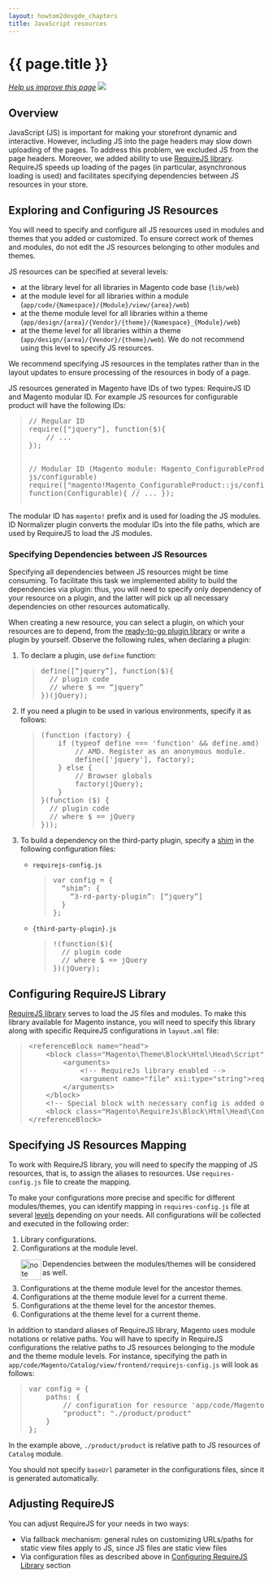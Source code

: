 ```yaml
---
layout: howtom2devgde_chapters
title: JavaScript resources
---
```

 

<h1 id="m2devgde-js-resources">{{ page.title }}</h1>

<p><a href="{{ site.githuburl }}m2devgde/behavior/js-resources.md" target="_blank"><em>Help us improve this page</em></a>&nbsp;<img src="{{ site.baseurl }}common/images/newWindow.gif"/></p>


<h2 id="m2devgde-js-resources-intro">Overview</h2>

JavaScript (JS) is important for making your storefront dynamic and interactive. However, including JS into the page headers may slow down uploading of the pages. To address this problem, we excluded JS from the page headers. Moreover, we added ability to use <a href="http://requirejs.org" target="_blank">RequireJS library</a>. RequireJS speeds up loading of the pages (in particular, asynchronous loading is used) and facilitates specifying dependencies between JS resources in your store.

<h2 id="m2devgde-js-resources-configuring">Exploring and Configuring JS Resources</h2>

You will need to specify and configure all JS resources used in modules and themes that you added or customized. To ensure correct work of themes and modules, do not edit the JS resources belonging to other modules and themes.

JS resources can be specified at several levels:

*	at the library level for all libraries in Magento code base (`lib/web`)
*	at the module level for all libraries within a module (`app/code/{Namespace}/{Module}/view/{area}/web`)
*	at the theme module level for all libraries within a theme (`app/design/{area}/{Vendor}/{theme}/{Namespace}_{Module}/web`)
*	at the theme level for all libraries within a theme  (`app/design/{area}/{Vendor}/{theme}/web`). We do not recommend using this level to specify JS resources.

We recommend specifying JS resources in the templates rather than in the layout updates to ensure processing of the resources in body of a page.

JS resources generated in Magento have IDs of two types:  RequireJS ID and Magento modular ID. For example JS resources for configurable product will have the following IDs:

<blockquote><pre>// Regular ID
require(["jquery"], function($){
    // ...
});
 
// Modular ID (Magento module: Magento_ConfigurableProduct, resource: js/configurable)
require(["magento!Magento_ConfigurableProduct::js/configurable"], function(Configurable){
    // ...
});
</pre></blockquote>

The modular ID has `magento!` prefix and is used for loading the JS modules. ID Normalizer plugin converts the modular IDs into the file paths, which are used by RequireJS to load the JS modules.

<h3 id="m2devgde-js-resources-dependencies">Specifying Dependencies between JS Resources</h3>
Specifying all dependencies between JS resources might be time consuming. To facilitate this task we implemented ability to build the dependencies via plugin: thus, you will need to specify only dependency of your resource on a plugin, and the latter will pick up all necessary dependencies on other resources automatically.

When creating a new resource, you can select a plugin, on which your resources are to depend, from the <a href="https://github.com/magento/magento2/tree/master/lib/web/mage" target="_blank">ready-to-go plugin library</a> or write a plugin by yourself. Observe the following rules, when declaring a plugin:
<ol>
<li>To declare a plugin, use <code>define</code> function:</li>
<blockquote><pre>define([&ldquo;jquery&rdquo;],&nbsp;function($){
&nbsp;&nbsp;//&nbsp;plugin&nbsp;code
&nbsp;&nbsp;//&nbsp;where&nbsp;$&nbsp;==&nbsp;&ldquo;jquery&rdquo;
})(jQuery);&nbsp; 
</pre></blockquote>

<li>If you need a plugin to be used in various environments, specify it as follows:</li>

<blockquote><pre>(function&nbsp;(factory)&nbsp;{
&nbsp;&nbsp;&nbsp;&nbsp;if&nbsp;(typeof&nbsp;define&nbsp;===&nbsp;'function'&nbsp;&amp;&amp;&nbsp;define.amd)&nbsp;{
&nbsp;&nbsp;&nbsp;&nbsp;&nbsp;&nbsp;&nbsp;&nbsp;//&nbsp;AMD.&nbsp;Register&nbsp;as&nbsp;an&nbsp;anonymous&nbsp;module.
&nbsp;&nbsp;&nbsp;&nbsp;&nbsp;&nbsp;&nbsp;&nbsp;define(['jquery'],&nbsp;factory);
&nbsp;&nbsp;&nbsp;&nbsp;}&nbsp;else&nbsp;{
&nbsp;&nbsp;&nbsp;&nbsp;&nbsp;&nbsp;&nbsp;&nbsp;//&nbsp;Browser&nbsp;globals
&nbsp;&nbsp;&nbsp;&nbsp;&nbsp;&nbsp;&nbsp;&nbsp;factory(jQuery);
&nbsp;&nbsp;&nbsp;&nbsp;}
}(function&nbsp;($)&nbsp;{
&nbsp;&nbsp;//&nbsp;plugin&nbsp;code
&nbsp;&nbsp;//&nbsp;where&nbsp;$&nbsp;==&nbsp;jQuery
}));
</pre></blockquote>

<li>To build a dependency on the third-party plugin, specify a <a href="http://requirejs.org/docs/api.html#config-shim" target="_blank">shim</a> in the following configuration files:</li>
<ul>
<li><code>requirejs-config.js</code></li>

<blockquote><pre>var&nbsp;config&nbsp;=&nbsp;{
&nbsp;&nbsp;&ldquo;shim&rdquo;:&nbsp;{
&nbsp;&nbsp;&nbsp;&nbsp;&ldquo;3-rd-party-plugin&rdquo;:&nbsp;[&ldquo;jquery&rdquo;]
&nbsp;&nbsp;}
};
</pre></blockquote>

<li><code>{third-party-plugin}.js</code></li>

<blockquote><pre>!(function($){
&nbsp;&nbsp;//&nbsp;plugin&nbsp;code
&nbsp;&nbsp;//&nbsp;where&nbsp;$&nbsp;==&nbsp;jQuery
})(jQuery);
</pre></blockquote>
</ul>
</ol>
<h2 id="m2devgde-js-resources-configrequirejs">Configuring RequireJS Library</h2>

<a href="http://requirejs.org" target="_blank">RequireJS library</a> serves to load the JS files and modules. To make this library available for Magento instance, you will need to specify this library along with specific RequireJS configurations in `layout.xml` file:

<blockquote><pre>&lt;referenceBlock&nbsp;name=&quot;head&quot;&gt;
&nbsp;&nbsp;&nbsp;&nbsp;&lt;block&nbsp;class=&quot;Magento\Theme\Block\Html\Head\Script&quot;&nbsp;name=&quot;requirejs&quot;&nbsp;before=&quot;-&quot;&gt;
&nbsp;&nbsp;&nbsp;&nbsp;&nbsp;&nbsp;&nbsp;&nbsp;&lt;arguments&gt;
&nbsp;&nbsp;&nbsp;&nbsp;&nbsp;&nbsp;&nbsp;&nbsp;&nbsp;&nbsp;&nbsp;&nbsp;&lt;!--&nbsp;RequireJs&nbsp;library&nbsp;enabled&nbsp;--&gt;
&nbsp;&nbsp;&nbsp;&nbsp;&nbsp;&nbsp;&nbsp;&nbsp;&nbsp;&nbsp;&nbsp;&nbsp;&lt;argument&nbsp;name=&quot;file&quot;&nbsp;xsi:type=&quot;string&quot;&gt;requirejs/require.js&lt;/argument&gt;
&nbsp;&nbsp;&nbsp;&nbsp;&nbsp;&nbsp;&nbsp;&nbsp;&lt;/arguments&gt;
&nbsp;&nbsp;&nbsp;&nbsp;&lt;/block&gt;
&nbsp;&nbsp;&nbsp;&nbsp;&lt;!--&nbsp;Special&nbsp;block&nbsp;with&nbsp;necessary&nbsp;config&nbsp;is&nbsp;added&nbsp;on&nbsp;the&nbsp;page&nbsp;--&gt;
&nbsp;&nbsp;&nbsp;&nbsp;&lt;block&nbsp;class=&quot;Magento\RequireJs\Block\Html\Head\Config&quot;&nbsp;name=&quot;requirejs-config&quot;&nbsp;after=&quot;requirejs&quot;/&gt;
&lt;/referenceBlock&gt;
</pre></blockquote>

<h2 id="m2devgde-js-resources-mapping">Specifying JS Resources Mapping</h2>

To work with RequireJS library, you will need to specify the mapping of JS resources, that is, to assign the aliases to resources. Use `requires-config.js` file to create the mapping.

To make your configurations more precise and specific for different modules/themes, you can identify mapping in `requires-config.js` file at several <a href="#m2devgde-js-resources-configuring">levels</a> depending on your needs. All configurations will be collected and executed in the following order:
<ol>
<li>Library configurations.</li>

<li>Configurations at the module level.</li>

  <div class="bs-callout bs-callout-warning" id="warning">
    <img src="{{ site.baseurl }}common/images/icon_important.png" alt="note" align="left" width="40" />
	<span class="glyphicon-class">
    <p>Dependencies between the modules/themes will be considered as well.</p></span>
  </div>
  
<li>Configurations at the theme module level for the ancestor themes.</li>

<li>Configurations at the theme module level for a current theme.</li>

<li>Configurations at the theme level for the ancestor themes.</li>

<li>Configurations at the theme level for a current theme.</li>
</ol>

In addition to standard aliases of RequireJS library, Magento uses module notations or relative paths. You will have to specify in RequireJS configurations the relative paths to JS resources belonging to the module and the theme module levels. For instance, specifying the path in `app/code/Magento/Catalog/view/frontend/requirejs-config.js` will look as follows:

<blockquote><pre>var config = {
    paths: {
        // configuration for resource 'app/code/Magento/Catalog/view/frontend/product/product.js'
        "product": "./product/product"
    }
};
</pre></blockquote>

In the example above, `./product/product` is relative path to JS resources of `Catalog` module.

You should not specify `baseUrl` parameter in the configurations files, since it is generated automatically.

<h2 id="m2devgde-js-resources-adjusting">Adjusting RequireJS</h2>

You can adjust RequireJS for your needs in two ways:

*	Via fallback mechanism: general rules on customizing URLs/paths for static view files apply to JS, since JS files are static view files
*	Via configuration files as described above in <a href="#m2devgde-js-resources-configrequirejs">Configuring RequireJS Library</a> section


